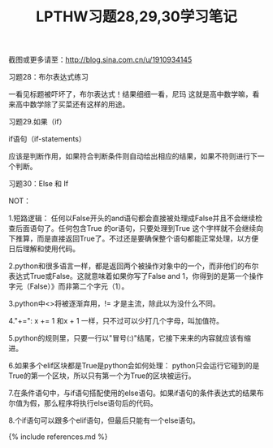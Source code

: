 ﻿---
layout: post
title: LPTHW习题28,29,30学习笔记
category: 笔记
---
截图或更多请至：http://blog.sina.com.cn/u/1910934145

习题28：布尔表达式练习

一看见标题被吓坏了，布尔表达式！结果细细一看，尼玛 这就是高中数学嘛，看来高中数学除了买菜还有这样的用途。

习题29.如果（if）

if语句（if-statements）

应该是判断作用，如果符合判断条件则自动给出相应的结果，如果不符则进行下一个判断。

习题30：Else 和 If

NOT：

1.短路逻辑：
任何以False开头的and语句都会直接被处理成False并且不会继续检查后面语句了。任何包含True 的or语句，只要处理到True 这个字样就不会继续向下推算，而是直接返回True了。不过还是要确保整个语句都能正常处理，以方便日后理解和使用代码。

2.python和很多语言一样，都是返回两个被操作对象中的一个，而非他们的布尔表达式True或False。这就意味着如果你写了False and 1，你得到的是第一个操作字元（False）》而非第二个字元（1）。

3.python中<>将被逐渐弃用，!= 才是主流，除此以为没什么不同。

4."+=":
x += 1 和x + 1 一样，只不过可以少打几个字母，叫加值符。

5.python的规则里，只要一行以"冒号(:)"结尾，它接下来来的内容就应该有缩进。

6.如果多个elif区块都是True是python会如何处理：
python只会运行它碰到的是True的第一个区块，所以只有第一个为True的区块被运行。

7.在条件语句中，与if语句搭配使用的else语句。如果if语句的条件表达式的结果布尔值为假，那么程序将执行else语句后的代码。

8.个if语句可以跟多个elif语句，但最后只能有一个else语句。

{% include references.md %}

